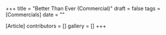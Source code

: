 +++
title = "Better Than Ever (Commercial)"
draft = false
tags = [Commercials]
date = ""

[Article]
contributors = []
gallery = []
+++